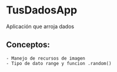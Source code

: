 # TusDadosApp
Aplicación que arroja dados

## Conceptos: 
    - Manejo de recursos de imagen
    - Tipo de dato range y funcion .random()
